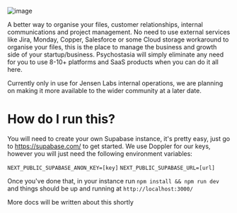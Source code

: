 ![image](https://user-images.githubusercontent.com/99398403/221100014-1ef41c24-ec70-4cff-985b-1febfafd9df5.png)

A better way to organise your files, customer relationships, internal communications and project management. No need to use external services like Jira, Monday, Copper, Salesforce or some Cloud storage workaround to organise your files, this is the place to manage the business and growth side of your startup/business. Psychostasia will simply eliminate any need for you to use 8-10+ platforms and SaaS products when you can do it all here.

Currently only in use for Jensen Labs internal operations, we are planning on making it more available to the wider community at a later date.

# How do I run this?
You will need to create your own Supabase instance, it's pretty easy, just go to https://supabase.com/ to get started.
We use Doppler for our keys, however you will just need the following environment variables:

`NEXT_PUBLIC_SUPABASE_ANON_KEY=[key]`
`NEXT_PUBLIC_SUPABASE_URL=[url]`

Once you've done that, in your instance run `npm install && npm run dev` and things should be up and running at `http://localhost:3000/`

More docs will be written about this shortly
